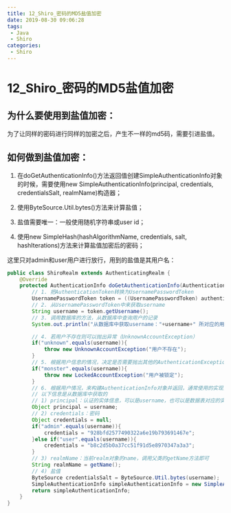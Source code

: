 ```yaml
---
title: 12_Shiro_密码的MD5盐值加密
date: 2019-08-30 09:06:28
tags: 
 - Java
 - Shiro
categories:
 - Shiro
---
```


# 12_Shiro_密码的MD5盐值加密

## 为什么要使用到盐值加密：

为了让同样的密码进行同样的加密之后，产生不一样的md5码，需要引进盐值。



## 如何做到盐值加密：

1. 在doGetAuthenticationInfo()方法返回值创建SimpleAuthenticationInfo对象的时候，需要使用new SimpleAuthenticationInfo(principal, credentials, credentialsSalt, realmName)构造器；

2. 使用ByteSource.Util.bytes()方法来计算盐值；
3. 盐值需要唯一：一般使用随机字符串或user id；
4. 使用new SimpleHash(hashAlgorithmName, credentials, salt, hashIterations)方法来计算盐值加密后的密码；

这里只对admin和user用户进行放行，用到的盐值是其用户名：

```java
public class ShiroRealm extends AuthenticatingRealm {
    @Override
    protected AuthenticationInfo doGetAuthenticationInfo(AuthenticationToken authenticationToken) throws AuthenticationException {
        // 1. 把AuthenticationToken转换为UsernamePasswordToken
        UsernamePasswordToken token = ((UsernamePasswordToken) authenticationToken);
        // 2. 从UsernamePasswordToken中来获取username
        String username = token.getUsername();
        // 3. 调用数据库的方法，从数据库中查询用户的记录
        System.out.println("从数据库中获取username："+username+" 所对应的用户信息。");

        // 4. 若用户不存在则可以抛出异常（UnknownAccountException）
        if("unknown".equals(username)){
            throw new UnknownAccountException("用户不存在");
        }
        // 5. 根据用户信息的情况，决定是否需要抛出其他的AuthenticationException异常，锁定等情况
        if("monster".equals(username)){
            throw new LockedAccountException("用户被锁定");
        }
        // 6. 根据用户情况，来构建AuthenticationInfo对象并返回，通常使用的实现类为SimpleAuthenticationInfo
        // 以下信息是从数据库中获取的
        // 1) principal：认证的实体信息，可以是username，也可以是数据表对应的实体类对象
        Object principal = username;
        // 2) credentials：密码
        Object credentials = null;
        if("admin".equals(username)){
            credentials = "928bfd2577490322a6e19b793691467e";
        }else if("user".equals(username)){
            credentials = "b8c2d5b0a37cc51f91d5e8970347a3a3";
        }
        // 3) realmName：当前realm对象的name，调用父类的getName方法即可
        String realmName = getName();
        // 4) 盐值
        ByteSource credentialsSalt = ByteSource.Util.bytes(username);
        SimpleAuthenticationInfo simpleAuthenticationInfo = new SimpleAuthenticationInfo(principal, credentials, credentialsSalt, realmName);
        return simpleAuthenticationInfo;
    }
}
```



